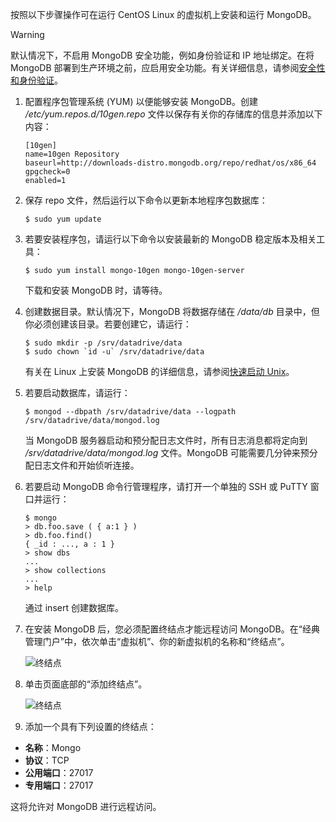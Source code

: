 按照以下步骤操作可在运行 CentOS Linux 的虚拟机上安装和运行 MongoDB。

> [!WARNING]
>默认情况下，不启用 MongoDB 安全功能，例如身份验证和 IP 地址绑定。在将 MongoDB 部署到生产环境之前，应启用安全功能。有关详细信息，请参阅[安全性和身份验证](http://www.mongodb.org/display/DOCS/Security+and+Authentication)。

1. 配置程序包管理系统 (YUM) 以便能够安装 MongoDB。创建 */etc/yum.repos.d/10gen.repo* 文件以保存有关你的存储库的信息并添加以下内容：

    ```
    [10gen]
    name=10gen Repository
    baseurl=http://downloads-distro.mongodb.org/repo/redhat/os/x86_64
    gpgcheck=0
    enabled=1
    ```

2. 保存 repo 文件，然后运行以下命令以更新本地程序包数据库：

    ```
    $ sudo yum update
    ```

3. 若要安装程序包，请运行以下命令以安装最新的 MongoDB 稳定版本及相关工具：

    ```
    $ sudo yum install mongo-10gen mongo-10gen-server
    ```

    下载和安装 MongoDB 时，请等待。

4. 创建数据目录。默认情况下，MongoDB 将数据存储在 */data/db* 目录中，但你必须创建该目录。若要创建它，请运行：

    ```
    $ sudo mkdir -p /srv/datadrive/data
    $ sudo chown `id -u` /srv/datadrive/data
    ```

    有关在 Linux 上安装 MongoDB 的详细信息，请参阅[快速启动 Unix][QuickstartUnix]。

5. 若要启动数据库，请运行：

    ```
    $ mongod --dbpath /srv/datadrive/data --logpath /srv/datadrive/data/mongod.log
    ```

    当 MongoDB 服务器启动和预分配日志文件时，所有日志消息都将定向到 */srv/datadrive/data/mongod.log* 文件。MongoDB 可能需要几分钟来预分配日志文件和开始侦听连接。

6. 若要启动 MongoDB 命令行管理程序，请打开一个单独的 SSH 或 PuTTY 窗口并运行：

    ```
    $ mongo
    > db.foo.save ( { a:1 } )
    > db.foo.find()
    { _id : ..., a : 1 }
    > show dbs  
    ...
    > show collections  
    ...  
    > help  
    ```

    通过 insert 创建数据库。

7. 在安装 MongoDB 后，您必须配置终结点才能远程访问 MongoDB。在“经典管理门户”中，依次单击“虚拟机”、你的新虚拟机的名称和“终结点”。

    ![终结点][Image7]

8. 单击页面底部的“添加终结点”。

    ![终结点][Image8]

9. 添加一个具有下列设置的终结点：

 - **名称**：Mongo
 - **协议**：TCP
 - **公用端口**：27017
 - **专用端口**：27017

 这将允许对 MongoDB 进行远程访问。

[QuickStartUnix]: http://www.mongodb.org/display/DOCS/Quickstart+Unix

[Image7]: ./media/install-and-run-mongo-on-centos-vm/LinuxVmAddEndpoint.png
[Image8]: ./media/install-and-run-mongo-on-centos-vm/LinuxVmAddEndpoint2.png

<!---HONumber=Mooncake_1207_2015-->